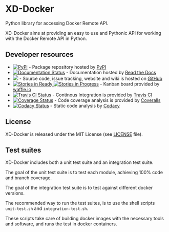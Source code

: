 XD-Docker
=========

Python library for accessing Docker Remote API.

XD-Docker aims at providing an easy to use and Pythonic API for working with
the Docker Remote API in Python.


Developer resources
-------------------

- [![PyPI](https://img.shields.io/pypi/v/xd-docker.svg?maxAge=2592000)](https://pypi.python.org/pypi/XD-Docker) - Package repository hosted by [PyPI](https://pypi.python.org)
- [![Documentation Status](https://readthedocs.org/projects/xd-docker/badge/?version=latest)](http://xd-docker.readthedocs.org/en/latest/?badge=latest) - Documentation hosted by [Read the Docs](https://readthedocs.org/)
- [![](https://img.shields.io/github/issues-pr-closed-raw/XD-embedded/xd-docker.svg)](https://github.com/XD-embedded/xd-docker) - Source code, issue tracking, website and wiki is hosted on [GitHub](https://github.com)
- [![Stories in Ready](https://img.shields.io/waffle/label/XD-embedded/xd-docker/ready.svg) ![Stories in Progress](https://img.shields.io/waffle/label/XD-embedded/xd-docker/in%20progress.svg)](https://waffle.io/XD-embedded/xd-docker) - Kanban board provided by [waffle.io](https://waffle.io/)
- [![Travis CI Status](https://travis-ci.org/XD-embedded/xd-docker.svg?branch=master)](https://travis-ci.org/XD-embedded/xd-docker) - Continous Integration is provided by [Travis CI](https://travis-ci.org)
- [![Coverage Status](https://coveralls.io/repos/XD-embedded/xd-docker/badge.svg?branch=master)](https://coveralls.io/r/XD-embedded/xd-docker?branch=master) - Code coverage analysis is provided by [Coveralls](https://coveralls.io)
- [![Codacy Status](https://api.codacy.com/project/badge/grade/02460502b6bd4c069bcb757fce9344bb)](https://www.codacy.com/app/esben_2844/xd-docker) - Static code analysis by [Codacy](http://codacy.com)


License
-------

XD-Docker is released under the MIT License (see [LICENSE](LICENSE) file).


Test suites
-----------

XD-Docker includes both a unit test suite and an integration test suite.

The goal of the unit test suite is to test each module, achieving 100% code
and branch coverage.

The goal of the integration test suite is to test against different docker
versions.

The recommended way to run the test suites, is to use the shell scripts
`unit-test.sh` and `integration-test.sh`.

These scripts take care of building docker images with the necessary tools and
software, and runs the test in docker containers.
